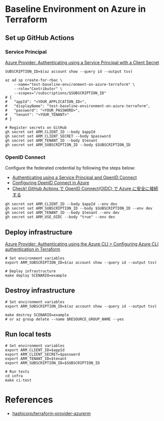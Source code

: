 # Baseline Environment on Azure in Terraform

## Set up GitHub Actions

### Service Principal

[Azure Provider: Authenticating using a Service Principal with a Client Secret](https://registry.terraform.io/providers/hashicorp/azurerm/latest/docs/guides/service_principal_client_secret)

```shell
SUBSCRIPTION_ID=$(az account show --query id --output tsv)

az ad sp create-for-rbac \
    --name="test-baseline-environment-on-azure-terraform" \
    --role="Contributor" \
    --scopes="/subscriptions/$SUBSCRIPTION_ID"
# {
#   "appId": "<YOUR_APPLICATION_ID>",
#   "displayName": "test-baseline-environment-on-azure-terraform",
#   "password": "<YOUR_PASSWORD>",
#   "tenant": "<YOUR_TENANT>"
# }

# Register secrets on GitHub
gh secret set ARM_CLIENT_ID --body $appId
gh secret set ARM_CLIENT_SECRET --body $password
gh secret set ARM_TENANT_ID --body $tenant
gh secret set ARM_SUBSCRIPTION_ID --body $SUBSCRIPTION_ID
```

### OpenID Connect

Configure the federated credential by following the steps below:

- [Authenticating using a Service Principal and OpenID Connect](https://registry.terraform.io/providers/hashicorp/azuread/latest/docs/guides/service_principal_oidc)
- [Configuring OpenID Connect in Azure](https://docs.github.com/en/actions/security-for-github-actions/security-hardening-your-deployments/configuring-openid-connect-in-azure)
- [Check! GitHub Actions で OpenID Connect(OIDC) で Azure に安全に接続する](https://zenn.dev/dzeyelid/articles/5f20acbe549666)

```shell
gh secret set ARM_CLIENT_ID --body $appId --env dev
gh secret set ARM_SUBSCRIPTION_ID --body $SUBSCRIPTION_ID --env dev
gh secret set ARM_TENANT_ID --body $tenant --env dev
gh secret set ARM_USE_OIDC --body "true" --env dev
```

## Deploy infrastructure

[Azure Provider: Authenticating using the Azure CLI > Configuring Azure CLI authentication in Terraform](https://registry.terraform.io/providers/hashicorp/azurerm/latest/docs/guides/azure_cli#configuring-azure-cli-authentication-in-terraform)

```shell
# Set environment variables
export ARM_SUBSCRIPTION_ID=$(az account show --query id --output tsv)

# Deploy infrastructure
make deploy SCENARIO=example
```

## Destroy infrastructure

```shell
# Set environment variables
export ARM_SUBSCRIPTION_ID=$(az account show --query id --output tsv)

make destroy SCENARIO=example
# or az group delete --name $RESOURCE_GROUP_NAME --yes
```

## Run local tests

```shell
# Set environment variables
export ARM_CLIENT_ID=$appId
export ARM_CLIENT_SECRET=$password
export ARM_TENANT_ID=$tenant
export ARM_SUBSCRIPTION_ID=$SUBSCRIPTION_ID

# Run tests
cd infra
make ci-test
```

# References

- [hashicorp/terraform-provider-azurerm](https://github.com/hashicorp/terraform-provider-azurerm)
